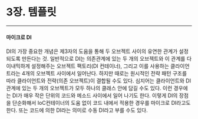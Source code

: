 # 3장. 템플릿

---

#### 마이크로 DI
DI의 가장 중요한 개념은 제3자의 도움을 통해 두 오브젝트 사이의 유연한 관계가 설정되도록 만든다는 것.
일반적으로 DI는 의존관계에 있는 두 개의 오브젝트와 이 관계를 다이내믹하게 설정해주는 오브젝트 팩토리(DI 컨테이너), 그리고
이를 사용하는 클라이언트라는 4개의 오브젝트 사이에서 일어난다.
하지만 때로는 원시적인 전략 패턴 구조를 따라 클라이언트와 전략(의존 오브젝트)이 결합될 수도 있다.
심지어는 클라이언트와 DI 관계에 있는 두 개의 오브젝트가 모두 하나의 클래스 안에 담길 수도 있다.
이런 경우에는 DI가 매우 작은 단위의 코드와 메소드 사이에서 일어 나기도 한다. 이렇게 DI의 장점을 단순화해서 IoC컨테이너의 도움 없이 코드 내에서 적용한 경우를 마이크로 DI라고도 한다. 또는 코드에 의한 DI라는 의미로 수동 DI라고 부를 수도 있다.